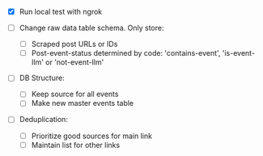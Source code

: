 - [x] Run local test with ngrok

- [ ] Change raw data table schema. Only store:
    - [ ] Scraped post URLs or IDs
    - [ ] Post-event-status determined by code: 'contains-event', 'is-event-llm' or 'not-event-llm'

- [ ] DB Structure:
    - [ ] Keep source for all events
    - [ ] Make new master events table

- [ ] Deduplication:
    - [ ] Prioritize good sources for main link
    - [ ] Maintain list for other links